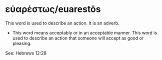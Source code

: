 # εὐαρέστως/euarestōs
This word is used to describe an action. It is an adverb.

* This word means acceptably or in an acceptable manner. This word is used to describe an action that someone will accept as good or pleasing. 

See: Hebrews 12:28
